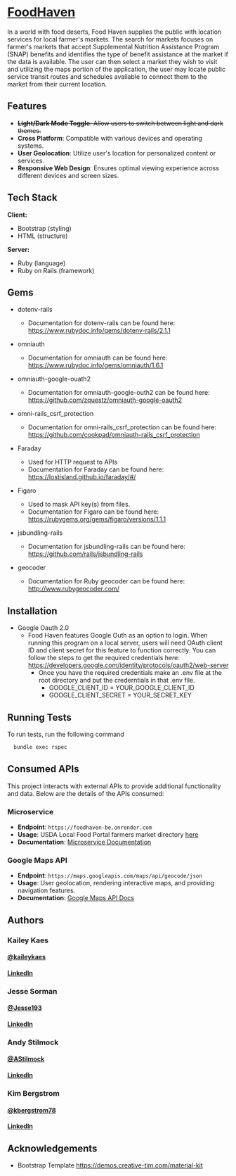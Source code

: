 
# [FoodHaven](https://food-haven.onrender.com/)

In a world with food deserts, Food Haven supplies the public with location services for local farmer's markets. The search for markets focuses on farmer's markets that accept Supplemental Nutrition Assistance Program (SNAP) benefits and identifies the type of benefit assistance at the market if the data is available. The user can then select a market they wish to visit and utilizing the maps portion of the application, the user may locate public service transit routes and schedules available to connect them to the market from their current location.

## Features

- <s> **Light/Dark Mode Toggle**: Allow users to switch between light and dark themes. </s>
- **Cross Platform**: Compatible with various devices and operating systems.
- **User Geolocation**: Utilize user's location for personalized content or services.
- **Responsive Web Design**: Ensures optimal viewing experience across different devices and screen sizes.

## Tech Stack

**Client:** 
 - Bootstrap (styling)
 - HTML (structure)

**Server:** 
 - Ruby (language)
 - Ruby on Rails (framework)

## Gems

- dotenv-rails
  - Documentation for dotenv-rails can be found here: https://www.rubydoc.info/gems/dotenv-rails/2.1.1
     
- omniauth
  - Documentation for omniauth can be found here: https://www.rubydoc.info/gems/omniauth/1.6.1

- omniauth-google-ouath2
  - Documentation for omniauth-google-outh2 can be found here: https://github.com/zquestz/omniauth-google-oauth2
    
- omni-rails_csrf_protection
  - Documentation for omni-rails_csrf_protection can be found here: https://github.com/cookpad/omniauth-rails_csrf_protection

- Faraday
  - Used for HTTP request to APIs 
  - Documentation for Faraday can be found here: https://lostisland.github.io/faraday/#/

- Figaro
  - Used to mask API key(s) from files. 
  - Documentation for Figaro can be found here: https://rubygems.org/gems/figaro/versions/1.1.1
    
- jsbundling-rails
  - Documentation for jsbundling-rails can be found here: https://github.com/rails/jsbundling-rails

- geocoder
  - Documentation for Ruby geocoder can be found here: http://www.rubygeocoder.com/
    
## Installation

- Google Oauth 2.0
  - Food Haven features Google Outh as an option to login. When running this program on a local server, users will need OAuth client ID and client secret for this feature to function correctly.
    You can follow the steps to get the required credentials here: https://developers.google.com/identity/protocols/oauth2/web-server
      - Once you have the required credentials make an .env file at the root directory and put the crederntials in that .env file.
        - GOOGLE_CLIENT_ID = YOUR_GOOGLE_CLIENT_ID
        - GOOGLE_CLIENT_SECRET = YOUR_SECRET_KEY
          
## Running Tests

To run tests, run the following command

```bash
  bundle exec rspec
```

## Consumed APIs

This project interacts with  external APIs to provide additional functionality and data. Below are the details of the APIs consumed:

### Microservice
- **Endpoint**: `https://foodhaven-be.onrender.com`
- **Usage**: USDA Local Food Portal farmers market directory [here](https://www.usdalocalfoodportal.com/fe/datasharing/)
- **Documentation**: [Microservice Documentation](https://github.com/FoodHaven/microservice_sinatra)

### Google Maps API
- **Endpoint**: `https://maps.googleapis.com/maps/api/geocode/json`
- **Usage**: User geolocation, rendering interactive maps, and providing navigation features.
- **Documentation**: [Google Maps API Docs](https://developers.google.com/maps/documentation)
  
## Authors

### Kailey Kaes
#### [@kaileykaes](https://github.com/kaileykaes) 
#### [LinkedIn](https://www.linkedin.com/in/kaileykaes/)

### Jesse Sorman
#### [@Jesse193](https://github.com/Jesse193) 
#### [LinkedIn](https://www.linkedin.com/in/jesse-sorman/)

### Andy Stilmock
#### [@AStilmock](https://github.com/AStilmock) 
#### [LinkedIn](https://www.linkedin.com/in/andrew-stilmock-9ba598270/)

### Kim Bergstrom
#### [@kbergstrom78](https://github.com/kbergstrom78)
#### [LinkedIn](https://www.linkedin.com/in/kimberley-bergstrom/)

## Acknowledgements

- Bootstrap Template https://demos.creative-tim.com/material-kit
